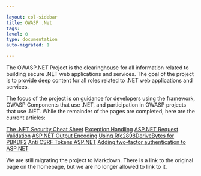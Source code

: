 ```yaml
---

layout: col-sidebar
title: OWASP .Net
tags: 
level: 0
type: documentation
auto-migrated: 1

---
```


The OWASP.NET Project is the clearinghouse for all information related to building secure .NET web applications and services. The goal of the project is to provide deep content for all roles related to .NET web applications and services.

The focus of the project is on guidance for developers using the framework, OWASP Components that use .NET, and participation in OWASP projects that use .NET. While the remainder of the pages are completed, here are the current articles:

<a href="https://owasp.org/www-project-cheat-sheets/cheatsheets/DotNet_Security_Cheat_Sheet">The .NET Security Cheat Sheet</a>
<a href="articles/Exception_Handling.md">Exception Handling</a>
<a href="articles/Request_Validation.md">ASP.NET Request Validation</a>
<a href="articles/Output_Encoding.md">ASP.NET Output Encoding</a>
<a href="articles/Using_Rfc2898DeriveBytes_For_PBKDF2.md">Using Rfc2898DeriveBytes for PBKDF2</a>
<a href="articles/Anti_CSRF_Tokens.md">Anti CSRF Tokens ASP.NET</a>
<a href="articles/Two_Factor_Authentication.md">Adding two-factor authentication to ASP.NET</a>

We are still migrating the project to Markdown.  There is a link to the original page on the homepage, but we are no longer allowed to link to it.

